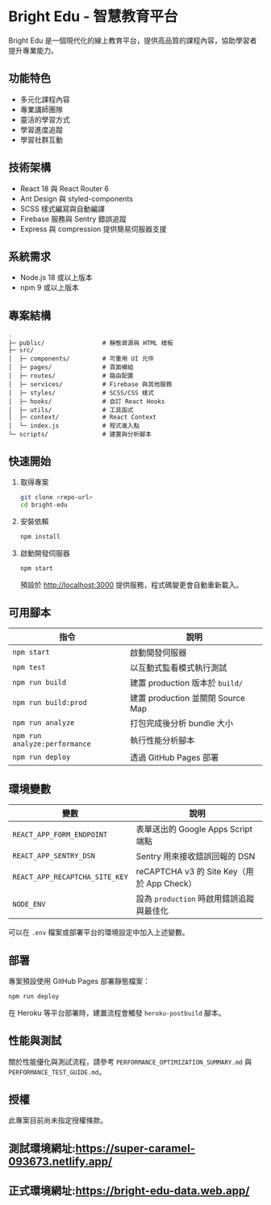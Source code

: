 # Bright Edu - 智慧教育平台

Bright Edu 是一個現代化的線上教育平台，提供高品質的課程內容，協助學習者提升專業能力。

## 功能特色

- 多元化課程內容
- 專業講師團隊
- 靈活的學習方式
- 學習進度追蹤
- 學習社群互動

## 技術架構

- React 18 與 React Router 6
- Ant Design 與 styled-components
- SCSS 樣式編寫與自動編譯
- Firebase 服務與 Sentry 錯誤追蹤
- Express 與 compression 提供簡易伺服器支援

## 系統需求

- Node.js 18 或以上版本
- npm 9 或以上版本

## 專案結構

```
.
├─ public/                # 靜態資源與 HTML 樣板
├─ src/
│  ├─ components/         # 可重用 UI 元件
│  ├─ pages/              # 頁面模組
│  ├─ routes/             # 路由配置
│  ├─ services/           # Firebase 與其他服務
│  ├─ styles/             # SCSS/CSS 樣式
│  ├─ hooks/              # 自訂 React Hooks
│  ├─ utils/              # 工具函式
│  ├─ context/            # React Context
│  └─ index.js            # 程式進入點
└─ scripts/               # 建置與分析腳本
```

## 快速開始

1. 取得專案
   ```bash
   git clone <repo-url>
   cd bright-edu
   ```
2. 安裝依賴
   ```bash
   npm install
   ```
3. 啟動開發伺服器
   ```bash
   npm start
   ```
   預設於 <http://localhost:3000> 提供服務，程式碼變更會自動重新載入。

## 可用腳本

| 指令                          | 說明                              |
| ----------------------------- | --------------------------------- |
| `npm start`                   | 啟動開發伺服器                    |
| `npm test`                    | 以互動式監看模式執行測試          |
| `npm run build`               | 建置 production 版本於 `build/`   |
| `npm run build:prod`          | 建置 production 並關閉 Source Map |
| `npm run analyze`             | 打包完成後分析 bundle 大小        |
| `npm run analyze:performance` | 執行性能分析腳本                  |
| `npm run deploy`              | 透過 GitHub Pages 部署            |

## 環境變數

| 變數                           | 說明                                       |
| ------------------------------ | ------------------------------------------ |
| `REACT_APP_FORM_ENDPOINT`      | 表單送出的 Google Apps Script 端點         |
| `REACT_APP_SENTRY_DSN`         | Sentry 用來接收錯誤回報的 DSN              |
| `REACT_APP_RECAPTCHA_SITE_KEY` | reCAPTCHA v3 的 Site Key（用於 App Check） |
| `NODE_ENV`                     | 設為 `production` 時啟用錯誤追蹤與最佳化   |

可以在 `.env` 檔案或部署平台的環境設定中加入上述變數。

## 部署

專案預設使用 GitHub Pages 部署靜態檔案：

```bash
npm run deploy
```

在 Heroku 等平台部署時，建置流程會觸發 `heroku-postbuild` 腳本。

## 性能與測試

關於性能優化與測試流程，請參考 `PERFORMANCE_OPTIMIZATION_SUMMARY.md` 與 `PERFORMANCE_TEST_GUIDE.md`。

## 授權

此專案目前尚未指定授權條款。

## 測試環境網址:https://super-caramel-093673.netlify.app/

## 正式環境網址:https://bright-edu-data.web.app/
